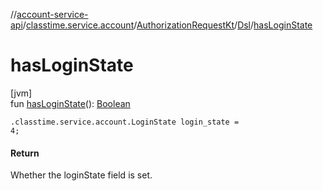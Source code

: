 //[account-service-api](../../../../index.md)/[classtime.service.account](../../index.md)/[AuthorizationRequestKt](../index.md)/[Dsl](index.md)/[hasLoginState](has-login-state.md)

# hasLoginState

[jvm]\
fun [hasLoginState](has-login-state.md)(): [Boolean](https://kotlinlang.org/api/latest/jvm/stdlib/kotlin/-boolean/index.html)

<code>.classtime.service.account.LoginState login_state = 4;</code>

#### Return

Whether the loginState field is set.
